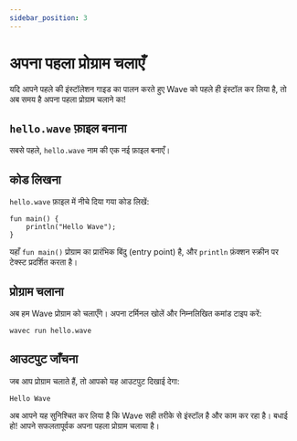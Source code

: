 ```yaml
---
sidebar_position: 3
---
```


# अपना पहला प्रोग्राम चलाएँ
यदि आपने पहले की इंस्टॉलेशन गाइड का पालन करते हुए Wave को पहले ही इंस्टॉल कर लिया है, तो अब समय है अपना पहला प्रोग्राम चलाने का!

## `hello.wave` फ़ाइल बनाना
सबसे पहले, `hello.wave` नाम की एक नई फ़ाइल बनाएँ।

## कोड लिखना
`hello.wave` फ़ाइल में नीचे दिया गया कोड लिखें:

```wave
fun main() {
    println("Hello Wave");
}
```

यहाँ `fun main()` प्रोग्राम का प्रारंभिक बिंदु (entry point) है, और `println` फ़ंक्शन स्क्रीन पर टेक्स्ट प्रदर्शित करता है।

## प्रोग्राम चलाना
अब हम Wave प्रोग्राम को चलाएँगे। अपना टर्मिनल खोलें और निम्नलिखित कमांड टाइप करें:

```bash
wavec run hello.wave
```

## आउटपुट जाँचना
जब आप प्रोग्राम चलाते हैं, तो आपको यह आउटपुट दिखाई देगा:

```
Hello Wave
```

अब आपने यह सुनिश्चित कर लिया है कि Wave सही तरीके से इंस्टॉल है और काम कर रहा है। बधाई हो! आपने सफलतापूर्वक अपना पहला प्रोग्राम चलाया है।
